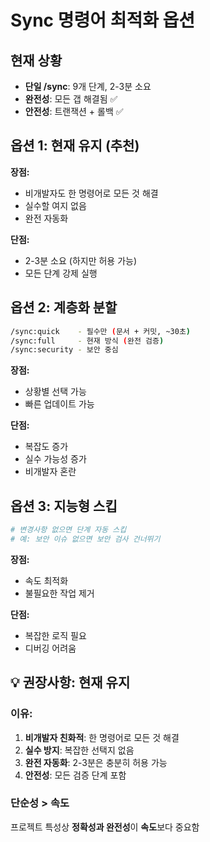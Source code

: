 # Sync 명령어 최적화 옵션

## 현재 상황

- **단일 /sync**: 9개 단계, 2-3분 소요
- **완전성**: 모든 갭 해결됨 ✅
- **안전성**: 트랜잭션 + 롤백 ✅

## 옵션 1: 현재 유지 (추천)

**장점:**

- 비개발자도 한 명령어로 모든 것 해결
- 실수할 여지 없음
- 완전 자동화

**단점:**

- 2-3분 소요 (하지만 허용 가능)
- 모든 단계 강제 실행

## 옵션 2: 계층화 분할

```bash
/sync:quick    - 필수만 (문서 + 커밋, ~30초)
/sync:full     - 현재 방식 (완전 검증)
/sync:security - 보안 중심
```

**장점:**

- 상황별 선택 가능
- 빠른 업데이트 가능

**단점:**

- 복잡도 증가
- 실수 가능성 증가
- 비개발자 혼란

## 옵션 3: 지능형 스킵

```bash
# 변경사항 없으면 단계 자동 스킵
# 예: 보안 이슈 없으면 보안 검사 건너뛰기
```

**장점:**

- 속도 최적화
- 불필요한 작업 제거

**단점:**

- 복잡한 로직 필요
- 디버깅 어려움

## 💡 권장사항: **현재 유지**

### 이유:

1. **비개발자 친화적**: 한 명령어로 모든 것 해결
2. **실수 방지**: 복잡한 선택지 없음
3. **완전 자동화**: 2-3분은 충분히 허용 가능
4. **안전성**: 모든 검증 단계 포함

### 단순성 > 속도

프로젝트 특성상 **정확성과 완전성**이 **속도**보다 중요함
